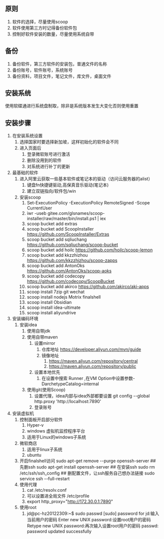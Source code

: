 ## 原则
1. 软件的选择，尽量使用scoop
2. 软件使用第三方时记得备份软件包
3. 控制好软件安装的数量，尽量使用系统自带

## 备份
1. 备份软件，第三方软件的安装包，普通文件的名称
2. 备份账号，软件账号，系统账号
3. 备份资料，项目文件，笔记文件，库文件，桌面文件

## 安装系统
使用软碟通进行系统盘制取，除非是系统版本发生大变化否则使用重置

## 安装步骤
1. 在安装系统设置
    1. 选择国家时要选择新加坡，这样初始化的软件会不同
    2. 进入页面后
        1. 登录微软账号进行激活
        2. 删除没用到的软件
        3. 对系统进行补丁的更新
2. 最基础的软件
    1. 进入阿里云获取一些基本软件或笔记本的驱动（访问云服务器的alist）
        1. 键盘fn快捷键驱动,高保真音乐驱动(笔记本)
        2. 建立双链指向/软件包/win
    2. 安装scoop
        1. Set-ExecutionPolicy -ExecutionPolicy RemoteSigned -Scope CurrentUser
        2. iwr -useb gitee.com/glsnames/scoop-installer/raw/master/bin/install.ps1 | iex
        3. scoop bucket add extras
        4. scoop bucket add ScoopInstaller https://github.com/ScoopInstaller/Extras
        5. scoop bucket add sqliuchang https://github.com/sqliuchang/scoop-bucket
        6. scoop bucket add hoilc https://github.com/hoilc/scoop-lemon
        7. scoop bucket add kkzzhizhou https://github.com/kkzzhizhou/scoop-zapps
        8. scoop bucket add AntonOks https://github.com/AntonOks/scoop-aoks
        9. scoop bucket add codecopy https://github.com/codecopy/ScoopBucket
        10. scoop bucket add akirco https://github.com/akirco/aki-apps
        11. scoop install 7zip git wechat
        12. scoop install nodejs Motrix finalshell
        13. scoop install Obsidian
        14. scoop install idea-ultimate
        15. scoop install aliyundrive
3. 安装编码环境
    1. 安装idea
        1. 使用自带jdk
        2. 使用自带maven
            1. 设置mirror
                1. 仓库地址 https://developer.aliyun.com/mvn/guide
                2. 镜像地址
                    1. https://maven.aliyun.com/repository/central
                    2. https://maven.aliyun.com/repository/public
            2. 设置本地优先
                1. 在设置中搜索 Runner ,在VM Option中设置参数-DarchetypeCatalog=internal
        3. 使用git(使用Scoop)
           1. 设置代理，idea内部与idea外部都要设置
                   git config --global http.proxy 'http://localhost:7890'
           2. 登录账号
4. 安装虚拟机
    1. 控制面板开启部分软件
        1. Hyper-v
        2. windows 虚拟机监控程序平台
        3. 适用于Linux的windows子系统
    2. 微软商店
        1. 适用于linux子系统
        2. ubuntu
    3. 开启finalshell访问
       sudo apt-get remove --purge openssh-server   ## 先删ssh
       sudo apt-get install openssh-server          ## 在安装ssh
       sudo rm /etc/ssh/ssh_config                  ## 删配置文件，让ssh服务自己想办法链接
       sudo service ssh --full-restart
    4. 使用代理
        1. cat /etc/resolv.conf
        2. 可以设置进全局文件 /etc/profile
        3. export http_proxy="http://172.30.0.1:7890"
    5. 使用root
        1. jd@pc-hz20122309:~$ sudo passwd
           [sudo] password for jd:输入当前用户的密码
           Enter new UNIX password:设置root用户的密码
           Retype new UNIX password:再次输入设置root用户的密码
           passwd: password updated successfully